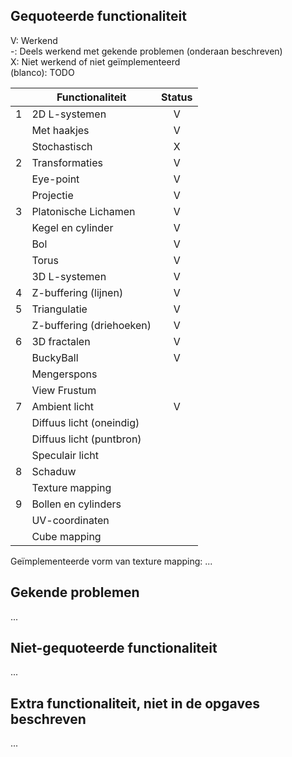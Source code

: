 ## Gequoteerde functionaliteit

V: Werkend  
-: Deels werkend met gekende problemen (onderaan beschreven)  
X: Niet werkend of niet geïmplementeerd  
(blanco): TODO  


|   | Functionaliteit      | Status |
|---|---------------------------|:---:|
| 1 | 2D L-systemen             | V |
|   | Met haakjes               | V |
|   | Stochastisch              | X |
| 2 | Transformaties            | V |
|   | Eye-point                 | V |
|   | Projectie                 | V |
| 3 | Platonische Lichamen      | V |
|   | Kegel en cylinder         | V |
|   | Bol                       | V |
|   | Torus                     | V |
|   | 3D L-systemen             | V |
| 4 | Z-buffering (lijnen)      | V |
| 5 | Triangulatie              | V |
|   | Z-buffering (driehoeken)  | V |
| 6 | 3D fractalen              | V |
|   | BuckyBall                 | V |
|   | Mengerspons               |   |
|   | View Frustum              |   |
| 7 | Ambient licht             | V |
|   | Diffuus licht (oneindig)  |   |
|   | Diffuus licht (puntbron)  |   |
|   | Speculair licht           |   |
| 8 | Schaduw                   |   |
|   | Texture mapping           |   |
| 9 | Bollen en cylinders       |   |
|   | UV-coordinaten            |   |
|   | Cube mapping              |   |

Geïmplementeerde vorm van texture mapping: ...

## Gekende problemen 
...
## Niet-gequoteerde functionaliteit
...

## Extra functionaliteit, niet in de opgaves beschreven
...

